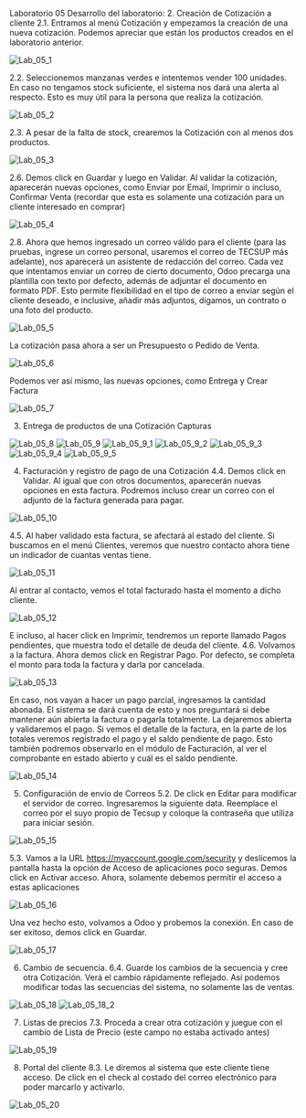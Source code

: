 Laboratorio 05
Desarrollo del laboratorio:
2. Creación de Cotización a cliente
2.1. Entramos al menú Cotización y empezamos la creación de una nueva cotización. Podemos apreciar que están los productos creados en el laboratorio anterior.

![Lab_05_1](./Capturas/2_1_3.JPG)

2.2. Seleccionemos manzanas verdes e intentemos vender 100 unidades. En caso no tengamos stock suficiente, el sistema nos dará una alerta al respecto. Esto es muy útil para la persona que realiza la cotización.

![Lab_05_2](./Capturas/2_2_3.JPG)

2.3. A pesar de la falta de stock, crearemos la Cotización con al menos dos productos.

![Lab_05_3](./Capturas/2_3_3.JPG)

2.6. Demos click en Guardar y luego en Validar. Al validar la cotización, aparecerán nuevas opciones, como Enviar por Email, Imprimir o incluso, Confirmar Venta (recordar que esta es solamente una cotización para un cliente interesado en comprar)

![Lab_05_4](./Capturas/2_6_4.JPG)

2.8. Ahora que hemos ingresado un correo válido para el cliente (para las pruebas, ingrese un correo personal, usaremos el correo de TECSUP más adelante), nos aparecerá un asistente de redacción del correo. Cada vez que intentamos enviar un correo de cierto documento, Odoo precarga una plantilla con texto por defecto, además de adjuntar el documento en formato PDF. Esto permite flexibilidad en el tipo de correo a enviar según el cliente deseado, e inclusive, añadir más adjuntos, digamos, un contrato o una foto del producto.

![Lab_05_5](./Capturas/2_8_5.JPG)

La cotización pasa ahora a ser un Presupuesto o Pedido de Venta. 

![Lab_05_6](./Capturas/2_8_1-5.JPG)


Podemos ver así mismo, las nuevas opciones, como Entrega y Crear Factura

![Lab_05_7](./Capturas/2_8_2-5.JPG)


3. Entrega de productos de una Cotización
Capturas

![Lab_05_8](./Capturas/3_1_6.JPG)
![Lab_05_9](./Capturas/3_1_2_6.JPG)
![Lab_05_9_1](./Capturas/3_1_3_6.JPG)
![Lab_05_9_2](./Capturas/3_2_6.JPG)
![Lab_05_9_3](./Capturas/3_3_7.JPG)
![Lab_05_9_4](./Capturas/3_3_2_7.JPG)
![Lab_05_9_5](./Capturas/3_4_7.JPG)

4. Facturación y registro de pago de una Cotización
4.4. Demos click en Validar. Al igual que con otros documentos, aparecerán nuevas opciones en esta factura. Podremos incluso crear un correo con el adjunto de la factura generada para pagar.

![Lab_05_10](./Capturas/4_4.JPG)


4.5. Al haber validado esta factura, se afectará al estado del cliente. Si buscamos en el menú Clientes, veremos que nuestro contacto ahora tiene un indicador de cuantas ventas tiene.

![Lab_05_11](./Capturas/4_5_10.JPG)


 Al entrar al contacto, vemos el total facturado hasta el momento a dicho cliente. 

![Lab_05_12](./Capturas/4_5_2_10.JPG)


E incluso, al hacer click en Imprimir, tendremos un reporte llamado Pagos pendientes, que muestra todo el detalle de deuda del cliente.
4.6. Volvamos a la factura. Ahora demos click en Registrar Pago. Por defecto, se completa el monto para toda la factura y darla por cancelada.

![Lab_05_13](./Capturas/4_6_10.JPG)


En caso, nos vayan a hacer un pago parcial, ingresamos la cantidad abonada. El sistema se dará cuenta de esto y nos preguntará si debe mantener aún abierta la factura o pagarla totalmente. La dejaremos abierta y validaremos el pago.
Si vemos el detalle de la factura, en la parte de los totales veremos registrado el pago y el saldo pendiente de pago. 
Esto también podremos observarlo en el módulo de Facturación, al ver el comprobante en estado abierto y cuál es el saldo pendiente.


![Lab_05_14](./Capturas/4_6_2_11.JPG)

5. Configuración de envío de Correos
5.2. De click en Editar para modificar el servidor de correo. Ingresaremos la siguiente data. Reemplace el correo por el suyo propio de Tecsup y coloque la contraseña que utiliza para iniciar sesión.

![Lab_05_15](./Capturas/5_2_12.JPG)

5.3. Vamos a la URL https://myaccount.google.com/security y deslicemos la pantalla hasta la opción de Acceso de aplicaciones poco seguras. Demos click en Activar acceso.
Ahora, solamente debemos permitir el acceso a estas aplicaciones

![Lab_05_16](./Capturas/5_3_12.JPG)

Una vez hecho esto, volvamos a Odoo y probemos la conexión. En caso de ser exitoso, demos click en Guardar.

![Lab_05_17](./Capturas/5_3_2_12.JPG)


6. Cambio de secuencia.
6.4. Guarde los cambios de la secuencia y cree otra Cotización. Verá el cambio rápidamente reflejado. Así podemos modificar todas las secuencias del sistema, no solamente las de ventas.

![Lab_05_18](./Capturas/6_4_14.JPG)
![Lab_05_18_2](./Capturas/6_4_2_14.JPG)

7. Listas de precios
7.3. Proceda a crear otra cotización y juegue con el cambio de Lista de Precio (este campo no estaba activado antes)


![Lab_05_19](./Capturas/7_3_pag15.PNG)


8. Portal del cliente
8.3. Le diremos al sistema que este cliente tiene acceso. De click en el check al costado del correo electrónico para poder marcarlo y activarlo.

![Lab_05_20](./Capturas/8_3_pag17.PNG)


